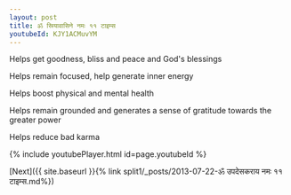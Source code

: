 ```yaml
---
layout: post
title: ॐ स्रियावासिने नमः ११ टाइम्स
youtubeId: KJY1ACMuvYM
---
```

 
 
Helps get goodness, bliss and peace and God's blessings
 
Helps remain focused, help generate inner energy 
 
Helps boost physical and mental health 
 
Helps remain grounded and generates a sense of gratitude towards the greater power 
 
Helps reduce bad karma
 
 
 
 


{% include youtubePlayer.html id=page.youtubeId %}
 
[Next]({{ site.baseurl }}{% link  split1/_posts/2013-07-22-ॐ उपदेसकराय नमः ११ टाइम्स.md%})
 
